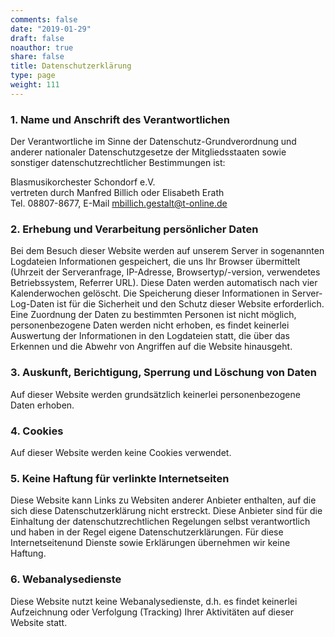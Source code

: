 ```yaml
---
comments: false
date: "2019-01-29"
draft: false
noauthor: true
share: false
title: Datenschutzerklärung
type: page
weight: 111
---
```

### 1. Name und Anschrift des Verantwortlichen

Der Verantwortliche im Sinne der Datenschutz-Grundverordnung und anderer nationaler Datenschutzgesetze der Mitgliedsstaaten sowie sonstiger datenschutzrechtlicher Bestimmungen ist:

Blasmusikorchester Schondorf e.V.  
vertreten durch Manfred Billich oder Elisabeth Erath  
Tel. 08807-8677, E-Mail mbillich.gestalt@t-online.de  

### 2. Erhebung und Verarbeitung persönlicher Daten

Bei dem Besuch dieser Website werden auf unserem Server in sogenannten Logdateien Informationen gespeichert, die uns Ihr Browser übermittelt (Uhrzeit der Serveranfrage, IP-Adresse, Browsertyp/-version, verwendetes Betriebssystem, Referrer URL). Diese Daten werden automatisch nach vier Kalenderwochen gelöscht. Die Speicherung dieser Informationen in Server-Log-Daten ist für die Sicherheit und den Schutz dieser Website erforderlich. Eine Zuordnung der Daten zu bestimmten Personen ist nicht möglich, personenbezogene Daten werden nicht erhoben, es findet keinerlei Auswertung der Informationen in den Logdateien statt, die über das Erkennen und die Abwehr von Angriffen auf die Website hinausgeht.

### 3. Auskunft, Berichtigung, Sperrung und Löschung von Daten

Auf dieser Website werden grundsätzlich keinerlei personenbezogene Daten erhoben.

### 4. Cookies

Auf dieser Website werden keine Cookies verwendet. 

### 5. Keine Haftung für verlinkte Internetseiten

Diese Website kann Links zu Websiten anderer Anbieter enthalten, auf die sich diese Datenschutzerklärung nicht erstreckt. Diese Anbieter sind für die Einhaltung der datenschutzrechtlichen Regelungen selbst verantwortlich und haben in der Regel eigene Datenschutzerklärungen. Für diese Internetseitenund Dienste sowie Erklärungen übernehmen wir keine Haftung.

### 6. Webanalysedienste

Diese Website nutzt keine Webanalysedienste, d.h. es findet keinerlei Aufzeichnung oder Verfolgung (Tracking) Ihrer Aktivitäten auf dieser Website statt.

